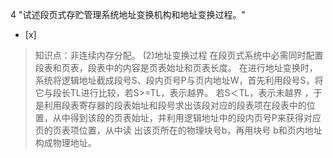 4
"试述段页式存贮管理系统地址变换机构和地址变换过程。"
- [x]  

> 知识点：非连续内存分配。
> (2)地址变换过程 在段页式系统中必需同时配置段表和页表，段表中的内容是页表始址和页表长度。
> 在进行地址变换时，系统将逻辑地址截成段号S、段内页号P与页内地址W，首先利用段号S，将它与段长TL进行比较，若S>=TL，表示越界。 若S＜TL，表示未越界
> ，于是利用段表寄存器的段表始址和段号求出该段对应的段表项在段表中的位置，从中得到该段的页表始址，并利用逻辑地址中的段内页号P来获得对应页的页表项位置，从中读
> 出该页所在的物理块号b，再用块号 b和页内地址构成物理地址。
